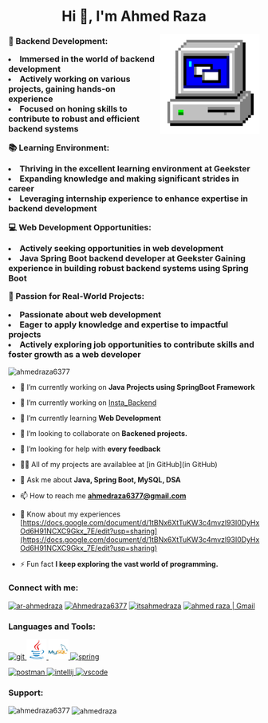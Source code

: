 <h1 align="center">Hi 👋, I'm Ahmed Raza</h1>
<img align="right" alt="GIF" src="https://github.com/deut-erium/deut-erium/blob/master/assets/computer.gif?raw=1" width="200vw" />

<h3 align="left">

🚀 Backend Development:

<li>Immersed in the world of backend development</li>
<li>Actively working on various projects, gaining hands-on experience</li>
<li>Focused on honing skills to contribute to robust and efficient backend systems</li>

📚 Learning Environment:

<li>Thriving in the excellent learning environment at Geekster</li>
<li>Expanding knowledge and making significant strides in career</li>
<li>Leveraging internship experience to enhance expertise in backend development</li>

💻 Web Development Opportunities:

<li>Actively seeking opportunities in web development</li>
<li>Java Spring Boot backend developer at Geekster
Gaining experience in building robust backend systems using Spring Boot</li>

🌟 Passion for Real-World Projects:

<li>Passionate about web development</li>
<li>Eager to apply knowledge and expertise to impactful projects</li>
<li>Actively exploring job opportunities to contribute skills and foster growth as a web developer</li>
</h3>

<p align="left"> <img src="https://komarev.com/ghpvc/?username=ahmedraza6377&label=Profile%20views&color=0e75b6&style=flat" alt="ahmedraza6377" /> </p>


- 🔭 I’m currently working on **Java Projects using SpringBoot Framework**
  
- 🔭 I’m currently working on [Insta_Backend](https://github.com/ahmedraza6377/instaBackend/tree/65fe7e427fcea1b182179e5c9ab78cfe3eb2f375/InstaBackend)

- 🌱 I’m currently learning **Web Development**

- 👯 I’m looking to collaborate on **Backened projects.**

- 🤝 I’m looking for help with **every feedback**

- 👨‍💻 All of my projects are availablee at [in GitHub](in GitHub)

- 💬 Ask me about **Java, Spring Boot, MySQL, DSA**

- 📫 How to reach me **ahmedraza6377@gmail.com**

- 📄 Know about my experiences [https://docs.google.com/document/d/1tBNx6XtTuKW3c4mvzl93I0DyHxOd6H91NCXC9Gkx_7E/edit?usp=sharing](https://docs.google.com/document/d/1tBNx6XtTuKW3c4mvzl93I0DyHxOd6H91NCXC9Gkx_7E/edit?usp=sharing)

- ⚡ Fun fact **I keep exploring the vast world of programming.**

<h3 align="left">Connect with me:</h3>
<p align="left">
<a href="[https://linkedin.com/in/satyam-jais](https://www.linkedin.com/in/ar-ahmedraza/)" target="blank"><img align="center" src="https://raw.githubusercontent.com/rahuldkjain/github-profile-readme-generator/master/src/images/icons/Social/linked-in-alt.svg" alt="ar-ahmedraza" height="30" width="40" /></a>
<a href="https://www.hackerrank.com/Ahmedraza6377?hr_r=1" target="blank"><img align="center" src="https://raw.githubusercontent.com/rahuldkjain/github-profile-readme-generator/master/src/images/icons/Social/hackerrank.svg" alt="Ahmedraza6377" height="30" width="40" /></a>
<a href="https://leetcode.com/itsahmedraza/" target="blank"><img align="center" src="https://raw.githubusercontent.com/rahuldkjain/github-profile-readme-generator/master/src/images/icons/Social/leet-code.svg" alt="itsahmedraza" height="30" width="40" /></a>
</a>
  <a href="mailto:ahmedraza6377@gmail.com">
    <img align="center" alt="ahmed raza | Gmail" width="26px" src="https://github.com/TheDudeThatCode/TheDudeThatCode/blob/master/Assets/Gmail.svg" />
  </a>
</p>


<h3 align="left">Languages and Tools:</h3>
<p align="left"> <a href="https://git-scm.com/" target="_blank" rel="noreferrer"> <img src="https://www.vectorlogo.zone/logos/git-scm/git-scm-icon.svg" alt="git" width="40" height="40"/> </a><a href="https://www.java.com" target="_blank" rel="noreferrer"> <img src="https://raw.githubusercontent.com/devicons/devicon/master/icons/java/java-original.svg" alt="java" width="40" height="40"/> </a> <a href="https://www.mysql.com/" target="_blank" rel="noreferrer"> <img src="https://raw.githubusercontent.com/devicons/devicon/master/icons/mysql/mysql-original-wordmark.svg" alt="mysql" width="40" height="40"/> </a> <a href="https://spring.io/" target="_blank" rel="noreferrer"> <img src="https://www.vectorlogo.zone/logos/springio/springio-icon.svg" alt="spring" width="40" height="40"/> </a> </p></a> <a href="https://postman.com" target="_blank" rel="noreferrer"> <img src="https://www.vectorlogo.zone/logos/getpostman/getpostman-icon.svg" alt="postman" width="40" height="40"/> </a>
<a href="https://www.jetbrains.com/idea/features/#:~:text=IntelliJ%20IDEA%20is%20the%20leading,development%20support%2C%20and%20much%20more." target="_blank" rel="noreferrer"> <img src="https://upload.wikimedia.org/wikipedia/commons/thumb/9/9c/IntelliJ_IDEA_Icon.svg/1024px-IntelliJ_IDEA_Icon.svg.png" alt="intellij" width="40" height="40"/> </a>
 <a href="https://code.visualstudio.com/" target="_blank" rel="noreferrer"> <img src="https://cdn.dribbble.com/users/6569/screenshots/16471177/media/8bbfe7fd594073dc6271d5d852c7381a.png?compress=1&resize=400x300&vertical=top" alt="vscode" width="40" height="40"/> </a>
<h3 align="left">Support:</h3>




<p><img align="left" src="https://github-readme-stats.vercel.app/api/top-langs?username=ahmedraza6377&show_icons=true&locale=en&layout=compact" alt="ahmedraza6377" /></p>

<p>&nbsp;<img align="center" src="https://github-readme-stats.vercel.app/api?username=ahmedraza6377&show_icons=true&locale=en" alt="ahmedraza" /></p>
